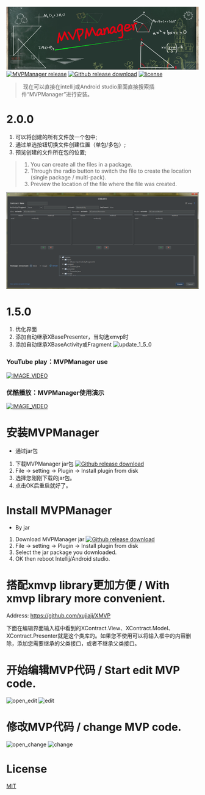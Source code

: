 ![banner](display/banner.png)
[![MVPManager release](https://img.shields.io/badge/release-1.5.0-red.svg)](https://github.com/xujiaji/MVPManager/releases) [![Github release download](https://img.shields.io/badge/download-jar-orange.svg)](https://github.com/xujiaji/MVPManager/releases/download/1.5.0/MVPManager.jar) [![license](https://img.shields.io/badge/license-MIT-blue.svg)](https://github.com/xujiaji/MVPManager/blob/master/LICENSE) 

> 现在可以直接在intellij或Android studio里面直接搜索插件“MVPManager”进行安装。 

# 2.0.0
1. 可以将创建的所有文件放一个包中;
2. 通过单选按钮切换文件创建位置（单包/多包）;
3. 预览创建的文件所在包的位置; 

>1. You can create all the files in a package. 
>2. Through the radio button to switch the file to create the location (single package / multi-pack). 
>3. Preview the location of the file where the file was created.

![update_2_0_0](display/update_2_0_0.png)

# 1.5.0
1. 优化界面
2. 添加自动继承XBasePresenter，当勾选xmvp时
3. 添加自动继承XBaseActivity或Fragment
![update_1_5_0](display/update_1_5_0.png)

### YouTube play：MVPManager use
[![IMAGE_VIDEO](display/video_img.jpg)](https://www.youtube.com/watch?v=epaMr8DK9QM)

### 优酷播放：MVPManager使用演示
[![IMAGE_VIDEO](display/video_img.jpg)](http://v.youku.com/v_show/id_XMTg2MTIzMzQ0OA==.html)

# 安装MVPManager
 - 通过jar包
  1. 下载MVPManager jar包  [![Github release download](https://img.shields.io/badge/download-jar-orange.svg)](https://github.com/xujiaji/MVPManager/releases/download/1.5.0/MVPManager.jar)
  2. File -> setting -> Plugin -> Install plugin from disk
  3. 选择您刚刚下载的jar包。
  4. 点击OK后重启就好了。

# Install MVPManager
 - By jar
  1. Download MVPManager jar [![Github release download](https://img.shields.io/badge/download-jar-orange.svg)](https://github.com/xujiaji/MVPManager/releases/download/1.5.0/MVPManager.jar)
  2. File -> setting -> Plugin -> Install plugin from disk
  3. Select the jar package you downloaded.
  4. OK then reboot Intellij/Android studio.
  
# 搭配xmvp library更加方便 / With xmvp library more convenient.
Address: https://github.com/xujiaji/XMVP

下面在编辑界面输入框中看到的XContract.View、XContract.Model、XContract.Presenter就是这个类库的。如果您不使用可以将输入框中的内容删除，添加您需要继承的父类接口，或者不继承父类接口。

# 开始编辑MVP代码 / Start edit MVP code.
![open_edit](display/open_edit_MVPManager.gif)
![edit](display/edit_MVPManager.gif)

# 修改MVP代码 / change MVP code.
![open_change](display/open_change_MVPManager.gif)
![change](display/chang_MVPManager.gif)

# License
[MIT](LICENSE)
